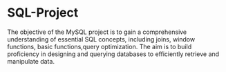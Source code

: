 # SQL-Project
The objective of the MySQL project is to gain a comprehensive understanding of essential SQL concepts, including joins, window functions, basic functions,query optimization. The aim is to build proficiency in designing and querying databases to efficiently retrieve and manipulate data.
